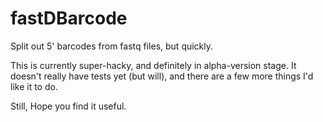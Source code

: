 fastDBarcode
============

Split out 5' barcodes from fastq files, but quickly.

This is currently super-hacky, and definitely in alpha-version stage. It
doesn't really have tests yet (but will), and there are a few more things I'd
like it to do.

Still, Hope you find it useful.
